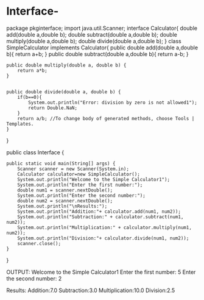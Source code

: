 # Interface-
package pkginterface;
import java.util.Scanner;
interface Calculator{
    double add(double a,double b);
    double subtract(double a,double b);
    double multiply(double a,double b);
    double divide(double a,double b);
}
class SimpleCalculator implements Calculator{
    public double add(double a,double b){
        return a+b;
    }
    public double subtract(double a,double b){
        return a-b;
    }
    

    
    public double multiply(double a, double b) {
        return a*b; 
    }

    
    public double divide(double a, double b) {
        if(b==0){
            System.out.println("Error: division by zero is not allowed1");
            return Double.NaN;
        }
        return a/b; //To change body of generated methods, choose Tools | Templates.
    }
}

public class Interface {

    public static void main(String[] args) {
        Scanner scanner = new Scanner(System.in);
        Calculator calculator=new SimpleCalculator();
        System.out.println("Welcome to the Simple Calculator1");
        System.out.println("Enter the first number:");
        double num1 = scanner.nextDouble();
        System.out.println("Enter the second number:");
        double num2 = scanner.nextDouble();
        System.out.println("\nResults:");
        System.out.println("Addition:"+ calculator.add(num1, num2));
        System.out.println("Subtraction:" + calculator.subtract(num1, num2));
        System.out.println("Multiplication:" + calculator.multiply(num1, num2));
        System.out.println("Division:"+ calculator.divide(num1, num2));
        scanner.close();
    }
    
}

OUTPUT:
Welcome to the Simple Calculator1
Enter the first number:
5
Enter the second number:
2

Results:
Addition:7.0
Subtraction:3.0
Multiplication:10.0
Division:2.5
